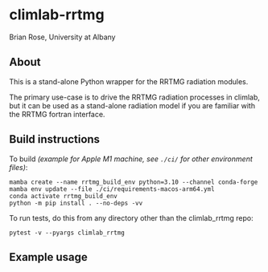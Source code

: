 # climlab-rrtmg

Brian Rose, University at Albany

## About

This is a stand-alone Python wrapper for the RRTMG radiation modules.

The primary use-case is to drive the RRTMG radiation processes in climlab,
but it can be used as a stand-alone radiation model if you are familiar with the
RRTMG fortran interface.

## Build instructions

To build *(example for Apple M1 machine, see `./ci/` for other environment files)*:
```
mamba create --name rrtmg_build_env python=3.10 --channel conda-forge
mamba env update --file ./ci/requirements-macos-arm64.yml
conda activate rrtmg_build_env
python -m pip install . --no-deps -vv
```

To run tests, do this from any directory other than the climlab_rrtmg repo:
```
pytest -v --pyargs climlab_rrtmg
```

## Example usage
